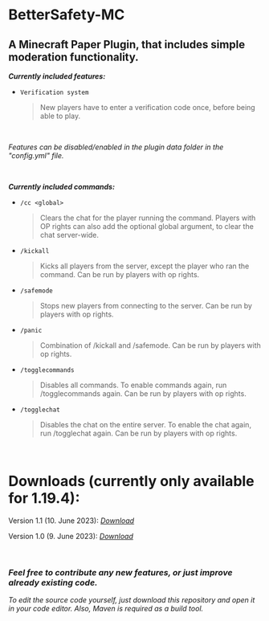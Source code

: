 # BetterSafety-MC
## A Minecraft Paper Plugin, that includes simple moderation functionality.

_**Currently included features:**_
- `Verification system`

  > New players have to enter a verification code once, before being able to play.
  
<br>  

_Features can be disabled/enabled in the plugin data folder in the "config.yml" file._

<br>

_**Currently included commands:**_
- `/cc <global>`

  > Clears the chat for the player running the command. Players with OP rights can also add the optional global argument, to clear the chat server-wide.
- `/kickall`

  > Kicks all players from the server, except the player who ran the command. Can be run by players with op rights.
- `/safemode`

  > Stops new players from connecting to the server. Can be run by players with op rights.
- `/panic`

  > Combination of /kickall and /safemode. Can be run by players with op rights.
- `/togglecommands`

  > Disables all commands. To enable commands again, run /togglecommands again. Can be run by players with op rights.
- `/togglechat`

  > Disables the chat on the entire server. To enable the chat again, run /togglechat again. Can be run by players with op rights.

<br>

# Downloads (currently only available for 1.19.4):

Version 1.1 (10. June 2023): [_Download_](https://drive.google.com/uc?export=download&id=1MNc4kynfQ1WrFjYW7AuGayI3ZO0ud1HP)
  
Version 1.0 (9. June 2023): [_Download_](https://drive.google.com/uc?export=download&id=1KPmPMF7e3B-FMhGf6WorwJoVjIOoInk)

<br>

### _Feel free to contribute any new features, or just improve already existing code._
  
_To edit the source code yourself, just download this repository and open it in your code editor. Also, Maven is required as a build tool._
